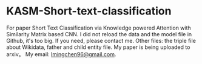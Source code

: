 # KASM-Short-text-classification
For paper Short Text Classification via Knowledge powered Attention with Similarity Matrix based CNN.
I did not reload the data and the model file in Github, it's too big. If you need, please contact me. 
Other files: the triple file about Wikidata, father and child entity file. My paper is being uploaded to arxiv。 My email: lmingchen96@gmail.com.
